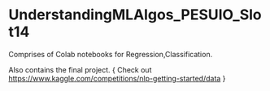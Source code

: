# UnderstandingMLAlgos_PESUIO_Slot14
Comprises of Colab notebooks for Regression,Classification.

Also contains the final project. { Check out  https://www.kaggle.com/competitions/nlp-getting-started/data }
